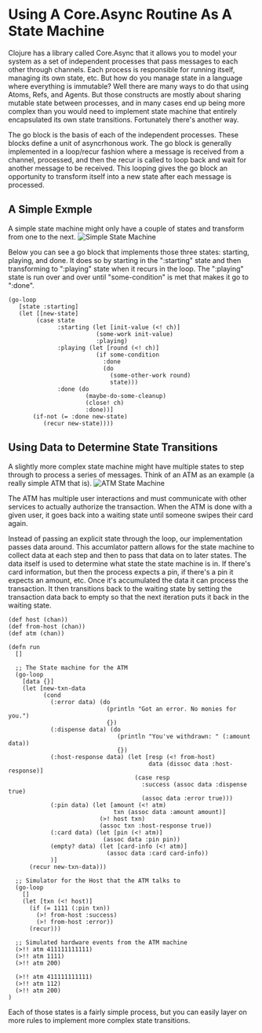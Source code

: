 # Using A Core.Async Routine As A State Machine

Clojure has a library called Core.Async that it allows you to model your system as a set of
independent processes that pass messages to each other through channels. Each process is responsible
for running itself, managing its own state, etc. But how do you manage state in a language where
everything is immutable? Well there are many ways to do that using Atoms, Refs, and Agents. But
those constructs are mostly about sharing mutable state between processes, and in many cases end up
being more complex than you would need to implement state machine that entirely encapsulated its own
state transitions. Fortunately there's another way.

The go block is the basis of each of the independent processes. These blocks define a unit of
asyncrhonous work. The go block is generally implemented in a loop/recur fashion where a message is
received from a channel, processed, and then the recur is called to loop back and wait for another
message to be received. This looping gives the go block an opportunity to transform itself into a
new state after each message is processed. 

## A Simple Exmple

A simple state machine might only have a couple of states and transform from one to the next.
![Simple State Machine](simple.png)

Below you can see a go block that implements those three states: starting, playing, and done. It
does so by starting in the ":starting" state and then transforming to ":playing" state when it
recurs in the loop. The ":playing" state is run over and over until "some-condition" is met that
makes it go to ":done".


    (go-loop
       [state :starting]
       (let [[new-state]
            (case state
                  :starting (let [init-value (<! ch)]
                             (some-work init-value)
                             :playing)
                  :playing (let [round (<! ch)]
                             (if some-condition
                               :done
                               (do
                                 (some-other-work round)
                                 state)))
                  :done (do
                          (maybe-do-some-cleanup)
                          (close! ch)
                          :done))]
           (if-not (= :done new-state)
              (recur new-state))))


## Using Data to Determine State Transitions

A slightly more complex state machine might have multiple states to step through to process a series
of messages. Think of an ATM as an example (a really simple ATM that is).
![ATM State Machine](atm.png)

The ATM has multiple user interactions and must communicate with other services to actually
authorize the transaction. When the ATM is done with a given user, it goes back into a waiting state
until someone swipes their card again.

Instead of passing an explicit state through the loop, our implementation passes data around. This
accumlator pattern allows for the state machine to collect data at each step and then to pass that
data on to later states. The data itself is used to determine what state the state machine is in. If
there's card information, but then the process expects a pin, if there's a pin it expects an amount,
etc. Once it's accumulated the data it can process the transaction. It then transitions back to the
waiting state by setting the transaction data back to empty so that the next iteration puts it back
in the waiting state.

    (def host (chan))
    (def from-host (chan))
    (def atm (chan))
    
    (defn run
      []

      ;; The State machine for the ATM
      (go-loop
        [data {}]
        (let [new-txn-data
              (cond 
                (:error data) (do
                                (println "Got an error. No monies for you.")
                                {})
                (:dispense data) (do
                                   (println "You've withdrawn: " (:amount data))
                                   {})
                (:host-response data) (let [resp (<! from-host)
                                            data (dissoc data :host-response)]
                                        (case resp
                                          :success (assoc data :dispense true)
                                          (assoc data :error true)))
                (:pin data) (let [amount (<! atm)
                                  txn (assoc data :amount amount)]
                              (>! host txn)
                              (assoc txn :host-response true))
                (:card data) (let [pin (<! atm)]
                               (assoc data :pin pin))
                (empty? data) (let [card-info (<! atm)]
                                (assoc data :card card-info))
                )]
          (recur new-txn-data)))
    
      ;; Simulator for the Host that the ATM talks to
      (go-loop
        []
        (let [txn (<! host)]
          (if (= 1111 (:pin txn))
            (>! from-host :success)
            (>! from-host :error))
          (recur)))
    
      ;; Simulated hardware events from the ATM machine
      (>!! atm 411111111111)
      (>!! atm 1111)
      (>!! atm 200)
    
      (>!! atm 411111111111)
      (>!! atm 112)
      (>!! atm 200)
    )

Each of those states is a fairly simple process, but you can easily layer on more rules to implement
more complex state transitions.

